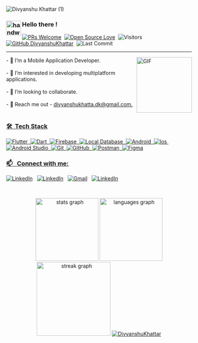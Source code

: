 ![Divyanshu Khattar (1)](https://github.com/user-attachments/assets/9437cbce-7c39-4290-9990-0b0147bc3804)

### <img alt="handwavegif" src="https://user-images.githubusercontent.com/39513876/112366216-8cfe7400-8cfe-11eb-8116-7d3dbae20e97.gif" width='40' align="left"/>  Hello there !
[![PRs Welcome](https://img.shields.io/badge/PRs-welcome-brightgreen.svg?style=flat&logo=github)](https://github.com/DivyanshuKhattar)&nbsp;
[![Open Source Love](https://img.shields.io/badge/Open%20Source-%F0%9F%A4%8D-Green)](https://github.com/DivyanshuKhattar)&nbsp;
<img alt="Visitors" src="https://komarev.com/ghpvc/?username=DivyanshuKhattar&style=flat&labelColor=black&logo=github&label=Profile+Views&color=29bf12"/>&nbsp;
[![GitHub DivyanshuKhattar](https://img.shields.io/github/followers/DivyanshuKhattar?label=follow&style=social)](https://github.com/DivyanshuKhattar)&nbsp;
<img alt="Last Commit" src="https://img.shields.io/github/last-commit/DivyanshuKhattar/DivyanshuKhattar?logo=markdown&label=LAST+UPDATE&color=29bf12&style=flat">
</p>

---

<img align="right" height="150px" alt="GIF" src="https://i.pinimg.com/originals/e4/26/70/e426702edf874b181aced1e2fa5c6cde.gif"/>
<p align="left">- 🌱 I’m a Mobile Application Developer.<br><br>- 👀 I’m interested in developing multiplatform applications.<br><br>- 💞️ I’m looking to collaborate.<br><br>- 💬 Reach me out - <a href="divyanshukhatta.dk@gmail.com">divyanshukhatta.dk@gmail.com.<br><br></p>


### 🛠 &nbsp;Tech Stack

![Flutter](https://img.shields.io/badge/-Flutter-05122A?style=for-the-badge&logo=flutter)&nbsp;
![Dart](https://img.shields.io/badge/-Dart-05122A?style=for-the-badge&logo=dart)&nbsp;
![Firebase](https://img.shields.io/badge/-Firebase-05122A?style=for-the-badge&logo=firebase)&nbsp;
![Local Database](https://img.shields.io/badge/-Local%20Database-05122A?style=for-the-badge&logo=local-database)&nbsp;
![Android](https://img.shields.io/badge/-Android-05122A?style=for-the-badge&logo=android&logoColor=FFA518)&nbsp;
![Ios](https://img.shields.io/badge/-Ios-05122A?style=for-the-badge&logo=Ios&logoColor=A8B9CC)&nbsp;
![Android Studio](https://img.shields.io/badge/-Android%20Studio-05122A?style=for-the-badge&logo=android-studio&logoColor=007ACC)&nbsp;
![Git](https://img.shields.io/badge/-Git-05122A?style=for-the-badge&logo=git)&nbsp;
![GitHub](https://img.shields.io/badge/-GitHub-05122A?style=for-the-badge&logo=github)&nbsp;
![Postman](https://img.shields.io/badge/-Postman-05122A?style=for-the-badge&logo=postman)&nbsp;
![Figma](https://img.shields.io/badge/-Figma-05122A?style=for-the-badge&logo=figma)



### 📫 &nbsp; Connect with me:


<a href="https://www.linkedin.com/in/divyanshu-khattar-4657a8182/"><img alt="LinkedIn" src="https://img.shields.io/badge/Linkedin%20-%230077B5.svg?&style=flat&logo=linkedin&logoColor=white"/></a> &nbsp;
<a href="https://stackoverflow.com/users/19457794/divyanshu-khattar"><img alt="LinkedIn" src="https://img.shields.io/badge/StackOverFlow-%230077B5.svg?&style=flat&logo=stackoverflow&logoColor=white"/></a> &nbsp;
<a href="mailto:divyanshukhatta.dk@gmail.com"><img alt="Gmail" src="https://img.shields.io/badge/Gmail-D14836?style=flat&logo=gmail&logoColor=white" /></a> &nbsp;
<a href="https://www.instagram.com/lucky_khattar/#"><img alt="LinkedIn" src="https://img.shields.io/badge/Instagram-%230077B5.svg?&style=flat&logo=instagram&logoColor=white"/></a> &nbsp;


<br><div align="center">
  <img src="https://github-readme-stats.vercel.app/api?username=DivyanshuKhattar&hide_title=false&hide_rank=false&show_icons=true&include_all_commits=true&count_private=true&disable_animations=false&theme=dark&locale=en&hide_border=false&order=1" height="170" alt="stats graph"  />
  <img src="https://github-readme-stats.vercel.app/api/top-langs?username=DivyanshuKhattar&locale=en&hide_title=false&layout=compact&card_width=320&langs_count=6&theme=dark&hide_border=false&order=2" height="170" alt="languages graph"  />
  <img src="https://streak-stats.demolab.com?user=DivyanshuKhattar&locale=en&mode=daily&theme=dark&hide_border=false&border_radius=5&order=3" height="200" alt="streak graph"  />
  <a href="https://github.com/ryo-ma/github-profile-trophy"><img src="https://github-profile-trophy.vercel.app/?username=DivyanshuKhattar&column=4&margin-w=4&margin-h=4&theme=onedark" alt="DivyanshuKhattar" /></a> 
</div>

